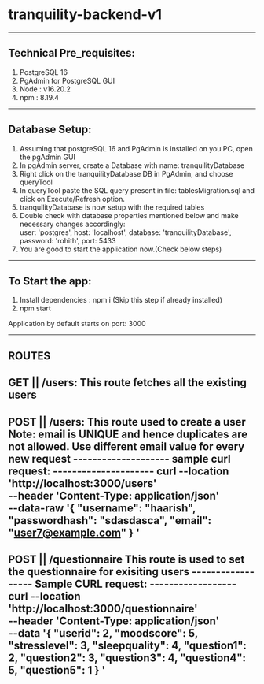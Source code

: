 # tranquility-backend-v1

---------------------------- 
Technical Pre_requisites:
----------------------------
1. PostgreSQL 16
2. PgAdmin for PostgreSQL GUI
3. Node : v16.20.2
4. npm : 8.19.4



----------------------------
Database Setup:
----------------------------
1. Assuming that postgreSQL 16 and PgAdmin is installed on you PC, open the pgAdmin GUI
2. In pgAdmin server, create a Database with name: tranquilityDatabase
3. Right click on the tranquilityDatabase DB in PgAdmin, and choose queryTool
4. In queryTool paste the SQL query present in file: tablesMigration.sql and click on Execute/Refresh option.
5. tranquilityDatabase is now setup with the required tables
6. Double check with database properties mentioned below and make necessary changes accordingly:  
            user: 'postgres',
            host: 'localhost',
            database: 'tranquilityDatabase',
            password: 'rohith',
            port: 5433
7. You are good to start the application now.(Check below steps)




----------------------------
To Start the app:
----------------------------
   1. Install dependencies : npm i (Skip this step if already installed)
   2. npm start

Application by default starts on port: 3000



----------------------------
ROUTES
----------------------------
GET || /users:
This route fetches all the existing users
---------------
POST || /users:
This route used to create a user
Note: email is UNIQUE and hence duplicates are not allowed. Use different email value for every new request
    --------------------
    sample curl request:
    ---------------------
    curl --location 'http://localhost:3000/users' \
    --header 'Content-Type: application/json' \
    --data-raw '{
    "username": "haarish",
    "passwordhash": "sdasdasca",
    "email": "user7@example.com"
    }
    '
-------------
POST || /questionnaire
This route is used to set the questionnaire for exisiting users
    ------------------
    Sample CURL request:
    ------------------
                curl --location 'http://localhost:3000/questionnaire' \
            --header 'Content-Type: application/json' \
            --data '{
            "userid": 2,
            "moodscore": 5,
            "stresslevel": 3,
            "sleepquality": 4,
            "question1": 2,
            "question2": 3,
            "question3": 4,
            "question4": 5,
            "question5": 1
            }
'
---------------
